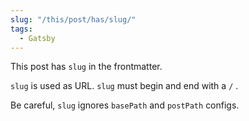 ```yaml
---
slug: "/this/post/has/slug/"
tags:
  - Gatsby
---
```


This post has `slug` in the frontmatter.

`slug` is used as URL.
`slug` must begin and end with a `/` .

Be careful, `slug` ignores `basePath` and `postPath` configs.
